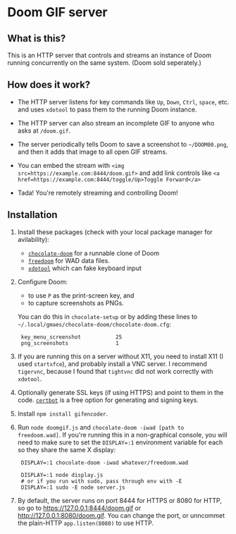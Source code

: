 # Doom GIF server

## What is this?

This is an HTTP server that controls and streams an instance of Doom running concurrently on the same system. (Doom sold seperately.)

## How does it work?

* The HTTP server listens for key commands like `Up`, `Down`, `Ctrl`, `space`, etc. and uses `xdotool` to pass them to the running Doom instance.

* The HTTP server can also stream an incomplete GIF to anyone who asks at `/doom.gif`.

* The server periodically tells Doom to save a screenshot to `~/DOOM00.png`, and then it adds that image to all open GIF streams.

* You can embed the stream with `<img src=https://example.com:8444/doom.gif>` and add link controls like `<a href=https://example.com:8444/toggle/Up>Toggle Forward</a>`

* Tada! You're remotely streaming and controlling Doom!  

## Installation

1. Install these packages (check with your local package manager for avilability):

    * [`chocolate-doom`](https://www.chocolate-doom.org/wiki/index.php/Chocolate_Doom) for a runnable clone of Doom
    * [`freedoom`](https://freedoom.github.io/download.html) for WAD data files.
    * [`xdotool`](https://github.com/jordansissel/xdotool) which can fake keyboard input

2. Configure Doom:

    * to use `P` as the print-screen key, and
    * to capture screenshots as PNGs.
   
    You can do this in `chocolate-setup` or by adding these lines to `~/.local/gmaes/chocolate-doom/chocolate-doom.cfg`:

        key_menu_screenshot           25
        png_screenshots               1

4. If you are running this on a server without X11, you need to install X11 (I used `startxfce`), and probably install a VNC server. I recommend `tigervnc`, because I found that `tightvnc` did not work correctly with `xdotool`.

5. Optionally generate SSL keys (if using HTTPS) and point to them in the code. [`certbot`](https://certbot.eff.org/) is a free option for generating and signing keys.

6. Install `npm install gifencoder`.
 
7. Run `node doomgif.js` and `chocolate-doom -iwad [path to freedoom.wad]`. If you're running this in a non-graphical console, you will need to make sure to set the `DISPLAY=:1` environment variable for each so they share the same X display:

        DISPLAY=:1 chocolate-doom -iwad whatever/freedoom.wad
        
        DISPLAY=:1 node display.js
        # or if you run with sudo, pass through env with -E
        DISPLAY=:1 sudo -E node server.js
        
8. By default, the server runs on port 8444 for HTTPS or 8080 for HTTP, so go to https://127.0.0.1:8444/doom.gif or http://127.0.0.1:8080/doom.gif. You can change the port, or unncommet the plain-HTTP `app.listen(8080)` to use HTTP.
